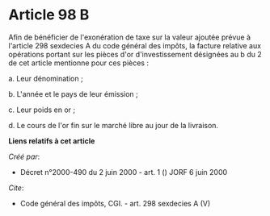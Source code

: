 # Article 98 B

Afin de bénéficier de l'exonération de taxe sur la valeur ajoutée prévue à l'article 298 sexdecies A du code général des
impôts, la facture relative aux opérations portant sur les pièces d'or d'investissement désignées au b du 2 de cet article
mentionne pour ces pièces : 

a. Leur dénomination ; 

b. L'année et le pays de leur émission ; 

c. Leur poids en or ; 

d. Le cours de l'or fin sur le marché libre au jour de la livraison.

**Liens relatifs à cet article**

_Créé par_:

  - Décret n°2000-490 du 2 juin 2000 - art. 1 () JORF 6 juin 2000

_Cite_:

  - Code général des impôts, CGI. - art. 298 sexdecies A (V)
